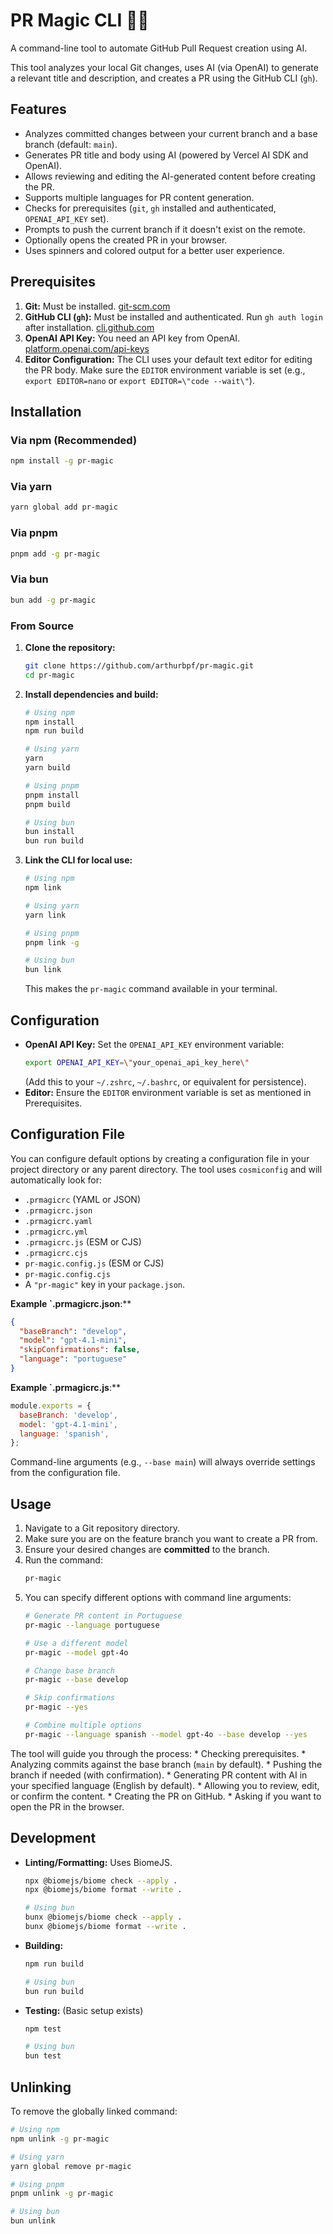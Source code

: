 # PR Magic CLI 🧙✨

A command-line tool to automate GitHub Pull Request creation using AI.

This tool analyzes your local Git changes, uses AI (via OpenAI) to generate a relevant title and description, and creates a PR using the GitHub CLI (`gh`).

## Features

*   Analyzes committed changes between your current branch and a base branch (default: `main`).
*   Generates PR title and body using AI (powered by Vercel AI SDK and OpenAI).
*   Allows reviewing and editing the AI-generated content before creating the PR.
*   Supports multiple languages for PR content generation.
*   Checks for prerequisites (`git`, `gh` installed and authenticated, `OPENAI_API_KEY` set).
*   Prompts to push the current branch if it doesn't exist on the remote.
*   Optionally opens the created PR in your browser.
*   Uses spinners and colored output for a better user experience.

## Prerequisites

1.  **Git:** Must be installed. [git-scm.com](https://git-scm.com/)
2.  **GitHub CLI (`gh`):** Must be installed and authenticated. Run `gh auth login` after installation. [cli.github.com](https://cli.github.com/)
3.  **OpenAI API Key:** You need an API key from OpenAI. [platform.openai.com/api-keys](https://platform.openai.com/api-keys)
4.  **Editor Configuration:** The CLI uses your default text editor for editing the PR body. Make sure the `EDITOR` environment variable is set (e.g., `export EDITOR=nano` or `export EDITOR=\"code --wait\"`).

## Installation

### Via npm (Recommended)

```bash
npm install -g pr-magic
```

### Via yarn

```bash
yarn global add pr-magic
```

### Via pnpm

```bash
pnpm add -g pr-magic
```

### Via bun

```bash
bun add -g pr-magic
```

### From Source

1.  **Clone the repository:**
    ```bash
    git clone https://github.com/arthurbpf/pr-magic.git
    cd pr-magic
    ```
2.  **Install dependencies and build:**
    ```bash
    # Using npm
    npm install
    npm run build
    
    # Using yarn
    yarn
    yarn build
    
    # Using pnpm
    pnpm install
    pnpm build
    
    # Using bun
    bun install
    bun run build
    ```
3.  **Link the CLI for local use:**
    ```bash
    # Using npm
    npm link
    
    # Using yarn
    yarn link
    
    # Using pnpm
    pnpm link -g
    
    # Using bun
    bun link
    ```
    This makes the `pr-magic` command available in your terminal.

## Configuration

*   **OpenAI API Key:** Set the `OPENAI_API_KEY` environment variable:
    ```bash
    export OPENAI_API_KEY=\"your_openai_api_key_here\"
    ```
    (Add this to your `~/.zshrc`, `~/.bashrc`, or equivalent for persistence).
*   **Editor:** Ensure the `EDITOR` environment variable is set as mentioned in Prerequisites.

## Configuration File

You can configure default options by creating a configuration file in your project directory or any parent directory. The tool uses `cosmiconfig` and will automatically look for:

*   `.prmagicrc` (YAML or JSON)
*   `.prmagicrc.json`
*   `.prmagicrc.yaml`
*   `.prmagicrc.yml`
*   `.prmagicrc.js` (ESM or CJS)
*   `.prmagicrc.cjs`
*   `pr-magic.config.js` (ESM or CJS)
*   `pr-magic.config.cjs`
*   A `"pr-magic"` key in your `package.json`.

**Example `.prmagicrc.json**:**

```json
{
  "baseBranch": "develop",
  "model": "gpt-4.1-mini",
  "skipConfirmations": false,
  "language": "portuguese"
}
```

**Example `.prmagicrc.js**:**

```javascript
module.exports = {
  baseBranch: 'develop',
  model: 'gpt-4.1-mini',
  language: 'spanish',
};
```

Command-line arguments (e.g., `--base main`) will always override settings from the configuration file.

## Usage

1.  Navigate to a Git repository directory.
2.  Make sure you are on the feature branch you want to create a PR from.
3.  Ensure your desired changes are **committed** to the branch.
4.  Run the command:
    ```bash
    pr-magic
    ```
5.  You can specify different options with command line arguments:
    ```bash
    # Generate PR content in Portuguese
    pr-magic --language portuguese
    
    # Use a different model
    pr-magic --model gpt-4o
    
    # Change base branch
    pr-magic --base develop
    
    # Skip confirmations
    pr-magic --yes
    
    # Combine multiple options
    pr-magic --language spanish --model gpt-4o --base develop --yes
    ```

 The tool will guide you through the process:
    *   Checking prerequisites.
    *   Analyzing commits against the base branch (`main` by default).
    *   Pushing the branch if needed (with confirmation).
    *   Generating PR content with AI in your specified language (English by default).
    *   Allowing you to review, edit, or confirm the content.
    *   Creating the PR on GitHub.
    *   Asking if you want to open the PR in the browser.

## Development

*   **Linting/Formatting:** Uses BiomeJS.
    ```bash
    npx @biomejs/biome check --apply .
    npx @biomejs/biome format --write .
    
    # Using bun
    bunx @biomejs/biome check --apply .
    bunx @biomejs/biome format --write .
    ```
*   **Building:**
    ```bash
    npm run build
    
    # Using bun
    bun run build
    ```
*   **Testing:** (Basic setup exists)
    ```bash
    npm test
    
    # Using bun
    bun test
    ```

## Unlinking

To remove the globally linked command:

```bash
# Using npm
npm unlink -g pr-magic

# Using yarn
yarn global remove pr-magic

# Using pnpm
pnpm unlink -g pr-magic

# Using bun
bun unlink
```
